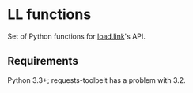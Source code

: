# LL functions

Set of Python functions for [load.link](https://github.com/deuiore/load.link)'s API.


## Requirements

Python 3.3+; requests-toolbelt has a problem with 3.2.
